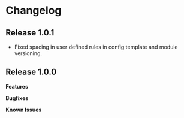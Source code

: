 # Changelog

## Release 1.0.1

* Fixed spacing in user defined rules in config template and module versioning.

## Release 1.0.0

**Features**

**Bugfixes**

**Known Issues**
